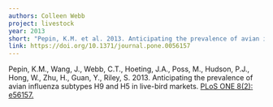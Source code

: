 ```yaml
---
authors: Colleen Webb
project: livestock
year: 2013
short: "Pepin, K.M. et al. 2013. Anticipating the prevalence of avian influenza subtypes H9 and H5 in live-bird markets. PLoS ONE 8(2): e56157."
link: https://doi.org/10.1371/journal.pone.0056157
---
```


Pepin, K.M., Wang, J., Webb, C.T., Hoeting, J.A., Poss, M., Hudson, P.J., Hong, W., Zhu, H., Guan, Y., Riley, S. 2013. Anticipating the prevalence of avian influenza subtypes H9 and H5 in live-bird markets. [PLoS ONE 8(2): e56157.](https://doi.org/10.1371/journal.pone.0056157)
